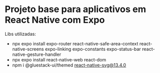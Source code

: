 # Projeto base para aplicativos em React Native com Expo

Libs utilizadas:

* npx expo install expo-router react-native-safe-area-context react-native-screens expo-linking expo-constants expo-status-bar react-native-gesture-handler
* npx expo install react-native-web react-dom
* npm i @gluestack-ui/themed react-native-svg@13.4.0